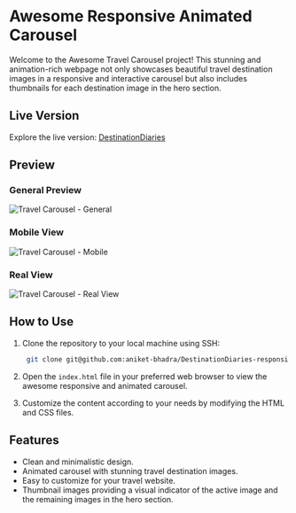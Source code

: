 # Awesome Responsive Animated Carousel

Welcome to the Awesome Travel Carousel project! This stunning and animation-rich webpage not only showcases beautiful travel destination images in a responsive and interactive carousel but also includes thumbnails for each destination image in the hero section.

## Live Version

Explore the live version: [DestinationDiaries](https://aniket-bhadra.github.io/DestinationDiaries-responsive-animated-carousel/)

## Preview

### General Preview
![Travel Carousel - General](https://github.com/aniket-bhadra/DestinationDiaries-responsive-animated-carousel/blob/main/images/Destination-Diaries.png?raw=true)

### Mobile View
![Travel Carousel - Mobile](https://github.com/aniket-bhadra/DestinationDiaries-responsive-animated-carousel/blob/main/images/mobile-devices.png?raw=true)

### Real View
![Travel Carousel - Real View](https://github.com/aniket-bhadra/DestinationDiaries-responsive-animated-carousel/blob/main/images/Destination-Diaries.gif?raw=true)

## How to Use

1. Clone the repository to your local machine using SSH:

    ```bash
     git clone git@github.com:aniket-bhadra/DestinationDiaries-responsive-animated-carousel.git
    ```

2. Open the `index.html` file in your preferred web browser to view the awesome responsive and animated carousel.

3. Customize the content according to your needs by modifying the HTML and CSS files.

## Features

- Clean and minimalistic design.
- Animated carousel with stunning travel destination images.
- Easy to customize for your travel website.
- Thumbnail images providing a visual indicator of the active image and the remaining images in the hero section.


